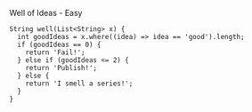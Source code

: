 Well of Ideas - Easy

    String well(List<String> x) {
      int goodIdeas = x.where((idea) => idea == 'good').length;
      if (goodIdeas == 0) {
        return 'Fail!';
      } else if (goodIdeas <= 2) {
        return 'Publish!';
      } else {
        return 'I smell a series!';
      }
    }

